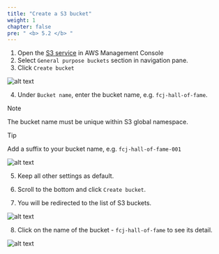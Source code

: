 ```yaml
---
title: "Create a S3 bucket"
weight: 1
chapter: false
pre: " <b> 5.2 </b> "
---
```


1. Open the [S3 service](https://ap-southeast-1.console.aws.amazon.com/s3/get-started?region=ap-southeast-1&bucketType=general) in AWS Management Console
2. Select `General purpose buckets` section in navigation pane.
3. Click `Create bucket`

![alt text](/images/workshop-3/s3--list-buckets.png)

4. Under `Bucket name`, enter the bucket name, e.g. `fcj-hall-of-fame`.

> [!NOTE]
> The bucket name must be unique within S3 global namespace.

> [!TIP]
> Add a suffix to your bucket name, e.g. `fcj-hall-of-fame-001`

![alt text](/images/workshop-3/s3--create-bucket.png)

5. Keep all other settings as default.
6. Scroll to the bottom and click `Create bucket`.

7. You will be redirected to the list of S3 buckets.

![alt text](/images/workshop-3/s3--create-bucket--bucket-created.jpg)

8. Click on the name of the bucket - `fcj-hall-of-fame` to see its detail.

![alt text](/images/workshop-3/s3--create-bucket--bucket-detail.jpg)
